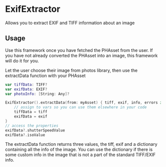 # ExifExtractor

Allows you to extract EXIF and TIFF information about an image

## Usage

Use this framework once you have fetched the PHAsset from the user. If you have not already converted the PHAsset into an image, this framework will do it for you.

Let the user choose their image from photos library, then use the extractData function with your PHAsset

```swift
var tiffData: TIFF?
var exifData: EXIF?
var photoInfo: [String: Any]?

ExifExtractor().extractData(from: myAsset) { tiff, exif, info, errors in
    // assign to vars so you can use them elsewhere in your code
    tiffData = tiff
    exifData = exif
}
// access the properties
exifData?.shutterSpeedValue
exifData?.isoValue
```

The extractData function returns three values, the tiff, exif and a dictionary containing all the info of the image. You can use the dictionary if there is some custom info in the image that is not a part of the standard TIFF/EXIF info.


